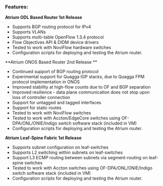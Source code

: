 ### Features:
**Atrium ODL Based Router 1st Release**
* Supports  BGP routing protocol for IPv4
* Supports VLANs
* Supports multi-table OpenFlow 1.3.4 protocol
* Flow Objectives API & DIDM device drivers
* Tested to work with NoviFlow hardware switches
* Configuration scripts for deploying and testing the Atrium router.

**Atrium ONOS Based Router 2nd Release **
* Continued support of BGP routing protocol
* Experimental support for Quagga IGP stacks, due to Quagga FPM protocol implementation in ONOS
* Improved stability at high-flow counts due to OF and BGP separation
* Improved resilience - data plane communication does not stop upon loss of controller connection
* Support for untagged and tagged interfaces
* Support for static routes
* Tested to work with NoviFlow switches
* Tested to work with Accton/EdgeCore switches using OF-DPA/ONL/ONIE/Indigo switch software stack (included in VM)
* Configuration scripts for deploying and testing the Atrium router.

**Atrium Leaf-Spine Fabric 1st Release**
* Supports subnet configuration on leaf-switches
* Supports L2 switching within subnets on leaf-switches
* Support L3 ECMP routing between subnets via segment-routing on leaf-spine switches
* Tested to work with  Accton switches using OF-DPA/ONL/ONIE/Indigo switch software stack (included in VM)
* Configuration scripts for deploying and testing the Atrium router.
 
 
